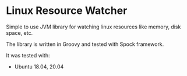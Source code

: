 # Linux Resource Watcher

Simple to use JVM library for watching linux resources like memory, disk space, etc.

The library is written in Groovy and tested with Spock framework.

It was tested with:
- Ubuntu 18.04, 20.04
